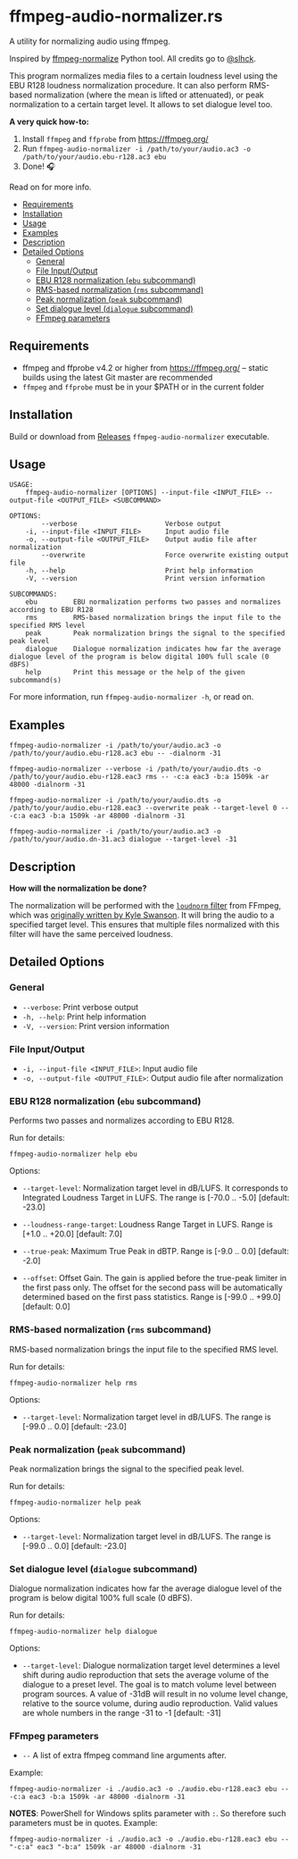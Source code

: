 # ffmpeg-audio-normalizer.rs

A utility for normalizing audio using ffmpeg.

Inspired by [ffmpeg-normalize](https://github.com/slhck/ffmpeg-normalize) Python tool.
All credits go to [@slhck](https://github.com/slhck).

This program normalizes media files to a certain loudness level using the EBU R128 loudness normalization procedure. It can also perform RMS-based normalization (where the mean is lifted or attenuated), or peak normalization to a certain target level. It allows to set dialogue level too.

**A very quick how-to:**

1. Install `ffmpeg` and `ffprobe` from <https://ffmpeg.org/>
1. Run `ffmpeg-audio-normalizer -i /path/to/your/audio.ac3 -o /path/to/your/audio.ebu-r128.ac3 ebu`
1. Done! 🎧

Read on for more info.

- [Requirements](#requirements)
- [Installation](#installation)
- [Usage](#usage)
- [Examples](#examples)
- [Description](#description)
- [Detailed Options](#detailed-options)
  - [General](#general)
  - [File Input/Output](#file-inputoutput)
  - [EBU R128 normalization (`ebu` subcommand)](#ebu-r128-normalization-ebu-subcommand)
  - [RMS-based normalization (`rms` subcommand)](#rms-based-normalization-rms-subcommand)
  - [Peak normalization (`peak` subcommand)](#peak-normalization-peak-subcommand)
  - [Set dialogue level (`dialogue` subcommand)](#set-dialogue-level-dialogue-subcommand)
  - [FFmpeg parameters](#ffmpeg-parameters)

## Requirements

- ffmpeg and ffprobe v4.2 or higher from <https://ffmpeg.org/> – static builds using the latest Git master are recommended
- `ffmpeg` and `ffprobe` must be in your \$PATH or in the current folder

## Installation

Build or download from [Releases](https://github.com/amsokol/ffmpeg-audio-normalizer.rs/releases) `ffmpeg-audio-normalizer` executable.

## Usage

    USAGE:
        ffmpeg-audio-normalizer [OPTIONS] --input-file <INPUT_FILE> --output-file <OUTPUT_FILE> <SUBCOMMAND>

    OPTIONS:
            --verbose                      Verbose output
        -i, --input-file <INPUT_FILE>      Input audio file
        -o, --output-file <OUTPUT_FILE>    Output audio file after normalization
            --overwrite                    Force overwrite existing output file
        -h, --help                         Print help information
        -V, --version                      Print version information

    SUBCOMMANDS:
        ebu         EBU normalization performs two passes and normalizes according to EBU R128
        rms         RMS-based normalization brings the input file to the specified RMS level
        peak        Peak normalization brings the signal to the specified peak level
        dialogue    Dialogue normalization indicates how far the average dialogue level of the program is below digital 100% full scale (0 dBFS)
        help        Print this message or the help of the given subcommand(s)

For more information, run `ffmpeg-audio-normalizer -h`, or read on.

## Examples

    ffmpeg-audio-normalizer -i /path/to/your/audio.ac3 -o /path/to/your/audio.ebu-r128.ac3 ebu -- -dialnorm -31

    ffmpeg-audio-normalizer --verbose -i /path/to/your/audio.dts -o /path/to/your/audio.ebu-r128.eac3 rms -- -c:a eac3 -b:a 1509k -ar 48000 -dialnorm -31

    ffmpeg-audio-normalizer -i /path/to/your/audio.dts -o /path/to/your/audio.ebu-r128.eac3 --overwrite peak --target-level 0 -- -c:a eac3 -b:a 1509k -ar 48000 -dialnorm -31

    ffmpeg-audio-normalizer -i /path/to/your/audio.ac3 -o /path/to/your/audio.dn-31.ac3 dialogue --target-level -31

## Description

**How will the normalization be done?**

The normalization will be performed with the [`loudnorm` filter](http://ffmpeg.org/ffmpeg-filters.html#loudnorm) from FFmpeg, which was [originally written by Kyle Swanson](https://k.ylo.ph/2016/04/04/loudnorm.html). It will bring the audio to a specified target level. This ensures that multiple files normalized with this filter will have the same perceived loudness.

## Detailed Options

### General

- `--verbose`: Print verbose output
- `-h, --help`: Print help information
- `-V, --version`: Print version information

### File Input/Output

- `-i, --input-file <INPUT_FILE>`: Input audio file
- `-o, --output-file <OUTPUT_FILE>`: Output audio file after normalization

### EBU R128 normalization (`ebu` subcommand)

Performs two passes and normalizes according to EBU R128.

Run for details:

    ffmpeg-audio-normalizer help ebu

Options:

- `--target-level`: Normalization target level in dB/LUFS. It corresponds to Integrated Loudness Target in LUFS. The range is [-70.0 .. -5.0] [default: -23.0]

- `--loudness-range-target`: Loudness Range Target in LUFS. Range is [+1.0 .. +20.0] [default: 7.0]

- `--true-peak`: Maximum True Peak in dBTP. Range is [-9.0 .. 0.0] [default: -2.0]

- `--offset`: Offset Gain. The gain is applied before the true-peak limiter in the first pass only. The offset for the second pass will be automatically determined based on the first pass statistics. Range is [-99.0 .. +99.0] [default: 0.0]

### RMS-based normalization (`rms` subcommand)

RMS-based normalization brings the input file to the specified RMS level.

Run for details:

    ffmpeg-audio-normalizer help rms

Options:

- `--target-level`: Normalization target level in dB/LUFS. The range is [-99.0 .. 0.0] [default: -23.0]

### Peak normalization (`peak` subcommand)

Peak normalization brings the signal to the specified peak level.

Run for details:

    ffmpeg-audio-normalizer help peak

Options:

- `--target-level`: Normalization target level in dB/LUFS. The range is [-99.0 .. 0.0] [default: -23.0]

### Set dialogue level (`dialogue` subcommand)

Dialogue normalization indicates how far the average dialogue level of the program is below digital 100% full scale (0 dBFS).

Run for details:

    ffmpeg-audio-normalizer help dialogue

Options:

- `--target-level`: Dialogue normalization target level determines a level shift during audio reproduction that sets the average volume of the dialogue to a preset level. The goal is to match volume level between program sources. A value of -31dB will result in no volume level change, relative to the source volume, during audio reproduction. Valid values are whole numbers in the range -31 to -1 [default: -31]

### FFmpeg parameters

- `--` A list of extra ffmpeg command line arguments after.

Example:

    ffmpeg-audio-normalizer -i ./audio.ac3 -o ./audio.ebu-r128.eac3 ebu -- -c:a eac3 -b:a 1509k -ar 48000 -dialnorm -31

**NOTES**: PowerShell for Windows splits parameter with `:`. So therefore such parameters must be in quotes. Example:

    ffmpeg-audio-normalizer -i ./audio.ac3 -o ./audio.ebu-r128.eac3 ebu -- "-c:a" eac3 "-b:a" 1509k -ar 48000 -dialnorm -31

